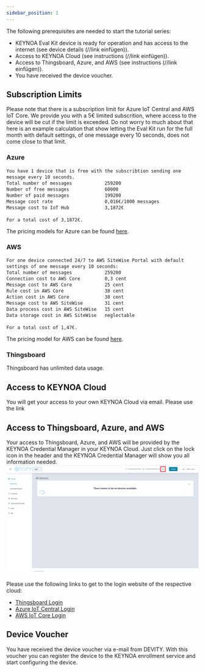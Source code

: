 ```yaml
---
sidebar_position: 1
---
```

The following prerequisites are needed to start the tutorial series:
- KEYNOA Eval Kit device is ready for operation and has access to the internet (see device details (//link einfügen)).
- Access to KEYNOA Cloud (see instructions (//link einfügen)).
- Access to Thingsboard, Azure, and AWS (see instructions (//link einfügen)).
- You have received the device voucher.

## Subscription Limits 
Please note that there is a subscription limit for Azure IoT Central and AWS IoT Core. We provide you with a 5€ limited subscrition, where access to the device will be cut if the limit is exceeded. Do not worry to much about that here is an example calculation that show letting the Eval Kit run for the full month with default settings, of one message every 10 seconds, does not come close to that limit.

### Azure
    You have 1 device that is free with the subscribtion sending one message every 10 seconds.
    Total number of messages            259200
    Number of free messages             60000
    Number of paid messages             199200
    Message cost rate                   0,016€/1000 messages
    Message cost to IoT Hub             3,1872€

    For a total cost of 3,1872€.

The pricing models for Azure can be found [here](https://azure.microsoft.com/de-de/pricing/details/iot-central/).

### AWS
    For one device connected 24/7 to AWS SiteWise Portal with default settings of one message every 10 seconds:
    Total number of messages            259200
    Connection cost to AWS Core         0,3 cent
    Message cost to AWS Core            25 cent
    Rule cost in AWS Core               38 cent
    Action cost in AWS Core             38 cent
    Message cost to AWS SiteWise        31 cent
    Data process cost in AWS SiteWise   15 cent
    Data storage cost in AWS SiteWise   neglectable
    
    For a total cost of 1,47€.

The pricing model for AWS can be found [here](https://aws.amazon.com/iot-core/pricing/).

### Thingsboard
Thingsboard has unlimited data usage.

## Access to KEYNOA Cloud
You will get your access to your own KEYNOA Cloud via email. Please use the link 

## Access to Thingsboard, Azure, and AWS
Your access to Thingsboard, Azure, and AWS will be provided by the KEYNOA Credential Manager in your KEYNOA Cloud.
Just click on the lock icon in the header and the KEYNOA Credential Manager will show you all information needed. 
![Prerequisite](/img/Prerequisite/Credential-Manager-1.png)

Please use the following links to get to the login website of the respective cloud:
- [Thingsboard Login](https://thingsboard.cloud/login)
- [Azure IoT Central Login](https://apps.azureiotcentral.com/home)
- [AWS IoT Core Login](https://aws.amazon.com/de/iot-core/)

## Device Voucher
You have received the device voucher via e-mail from DEVITY. With this voucher you can register the device to the KEYNOA enrollment service and start configuring the device. 